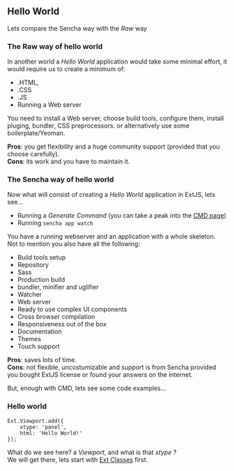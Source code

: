 ## Hello World
Lets compare the Sencha way with the *Raw* way

### The Raw way of hello world
In another world a *Hello World* application would take some minimal effort, it would require us to create a minimum of:
- .HTML, 
- .CSS
- .JS
- Running a Web server

You need to install a Web server, choose build tools, configure them, install pluging, bundler, CSS preprocessors.
or alternatively use some boilerplate/Yeoman.

__Pros__: you get flexibility and a huge community support (provided that you choose carefully).  
__Cons__: its work and you have to maintain it.

### The Sencha way of hello world
Now what will consist of creating a *Hello World* application in ExtJS, lets see...
- Running a *Generate Command* (you can take a peak into the [CMD page](cmd.md))
- Running `sencha app watch`

You have a running webserver and an application with a whole skeleton.  
Not to mention you also have all the following:
- Build tools setup
- Repository
- Sass
- Production build
- bundler, minifier and uglifier
- Watcher
- Web server
- Ready to use complex UI components
- Cross browser compilation
- Responsiveness out of the box
- Documentation
- Themes
- Touch support

__Pros__: saves lots of time.  
__Cons__: not flexible, uncostumizable and support is from Sencha provided you bought ExtJS license or found your answers on the internet.

But, enough with CMD, lets see some code examples...

### Hello world
```
Ext.Viewport.add({
    xtype: 'panel',
    html: 'Hello World!'
});
```
What do we see here? a _Viewport_, and what is that _xtype_ ?  
We will get there, lets start with [Ext Classes](extjs-classes.md) first.



